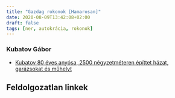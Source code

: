 ```yaml
---
title: "Gazdag rokonok [Hamarosan]"
date: 2020-08-09T13:42:08+02:00
draft: false
tags: [ner, autokrácia, rokonok]
---
```


### Kubatov Gábor

- [Kubatov 80 éves anyósa, 2500 négyzetméteren építtet házat, garázsokat és műhelyt](https://hvg.hu/itthon/20180509_Nem_uzemcsarnok_az_hanem_a_Kubatovrezidencia)

## Feldolgozatlan linkek
